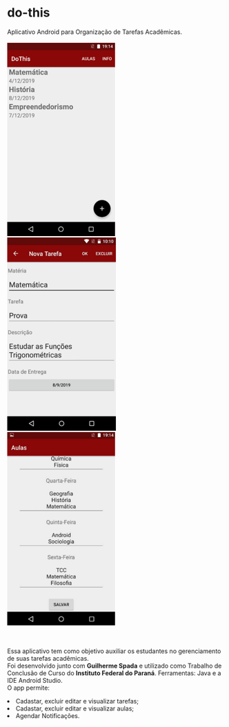 # do-this
Aplicativo Android para Organização de Tarefas Acadêmicas. <br><br>
<img src="https://github.com/viniciusmioto/portfolio/blob/master/img/prints/dothis-2.png" width="250"/>
<img src="https://github.com/viniciusmioto/portfolio/blob/master/img/prints/do-this.jpg" width="252"/>
<img src="https://github.com/viniciusmioto/portfolio/blob/master/img/prints/dothis-3.png" width="250"/>

<br><br>
Essa aplicativo tem como objetivo auxiliar os estudantes no gerenciamento de suas tarefas acadêmicas.<br>
Foi desenvolvido junto com **Guilherme Spada** e utilizado como Trabalho de Conclusão de Curso do **Instituto Federal do Paraná**.
Ferramentas: Java e a IDE Android Studio.<br>
O app permite:
<li> Cadastar, excluir editar e visualizar tarefas;
<li> Cadastar, excluir editar e visualizar aulas;
<li> Agendar Notificações.
